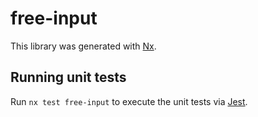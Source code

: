 # free-input

This library was generated with [Nx](https://nx.dev).

## Running unit tests

Run `nx test free-input` to execute the unit tests via [Jest](https://jestjs.io).

